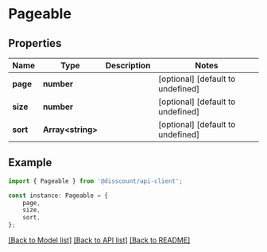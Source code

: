 # Pageable


## Properties

Name | Type | Description | Notes
------------ | ------------- | ------------- | -------------
**page** | **number** |  | [optional] [default to undefined]
**size** | **number** |  | [optional] [default to undefined]
**sort** | **Array&lt;string&gt;** |  | [optional] [default to undefined]

## Example

```typescript
import { Pageable } from '@disscount/api-client';

const instance: Pageable = {
    page,
    size,
    sort,
};
```

[[Back to Model list]](../README.md#documentation-for-models) [[Back to API list]](../README.md#documentation-for-api-endpoints) [[Back to README]](../README.md)
